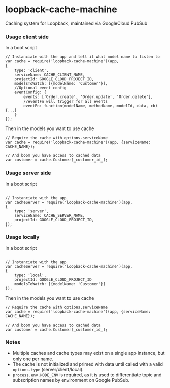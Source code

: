 # loopback-cache-machine
Caching system for Loopback, maintained via GoogleCloud PubSub

### Usage client side

In a boot script
```
// Instanciate with the app and tell it what model name to listen to
var cache = require('loopback-cache-machine')(app,
{
    type: 'client',
    serviceName: CACHE_CLIENT_NAME,
    projectId: GOOGLE_CLOUD_PROJECT_ID,
    modelsToWatch: [{modelName: 'Customer'}],
    //Optional event config
    eventConfig: {
        events: ['Order.create', 'Order.update', 'Order.delete'],
        //eventFn will trigger for all events
        eventFn: function(modelName, methodName, modelId, data, cb) {...}
    }
});
```


Then in the models you want to use cache
```
// Require the cache with options.serviceName
var cache = require('loopback-cache-machine')(app, {serviceName: CACHE_NAME});

// And boom you have access to cached data
var customer = cache.Customer[_customer_id_];
```


### Usage server side

In a boot script
```

// Instanciate with the app
var cacheServer = require('loopback-cache-machine')(app,
{
    type: 'server',
    serviceName: CACHE_SERVER_NAME,
    projectId: GOOGLE_CLOUD_PROJECT_ID,
});
```

### Usage locally

In a boot script
```

// Instanciate with the app
var cacheServer = require('loopback-cache-machine')(app,
{
    type: 'local',
    projectId: GOOGLE_CLOUD_PROJECT_ID
    modelsToWatch: [{modelName: 'Customer'}]
});
```
Then in the models you want to use cache
```
// Require the cache with options.serviceName
var cache = require('loopback-cache-machine')(app, {serviceName: CACHE_NAME});

// And boom you have access to cached data
var customer = cache.Customer[_customer_id_];
```

### Notes
* Multiple caches and cache types may exist on a single app instance, but only one per name.
* The cache is not initialized and primed with data until called with a valid `options.type` (server/client/local).
* `process.env.NODE_ENV` is required, as it is used to differentiate topic and subscription names by environment on Google PubSub.
